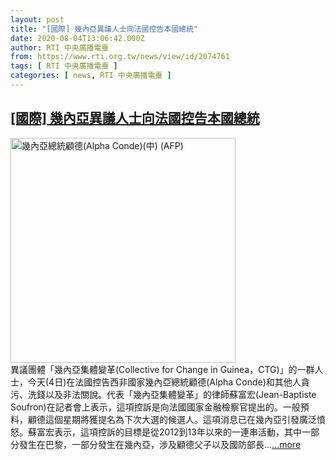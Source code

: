 ```yaml
---
layout: post
title: "[國際] 幾內亞異議人士向法國控告本國總統"
date: 2020-08-04T13:06:42.000Z
author: RTI 中央廣播電臺
from: https://www.rti.org.tw/news/view/id/2074761
tags: [ RTI 中央廣播電臺 ]
categories: [ news, RTI 中央廣播電臺 ]
---
```

<!--1596546402000-->
[[國際] 幾內亞異議人士向法國控告本國總統](https://www.rti.org.tw/news/view/id/2074761)
------

<div>
<img src="https://static.rti.org.tw/assets/thumbnails/2020/02/11/ca1ec573bfc6c5c6d0621e0ddfb252fd.jpg" width="360" alt="幾內亞總統顧德(Alpha Conde)(中)  (AFP)" title="幾內亞總統顧德(Alpha Conde)(中)  (AFP)"><br>異議團體「幾內亞集體變革(Collective for Change in Guinea，CTG)」的一群人士，今天(4日)在法國控告西非國家幾內亞總統顧德(Alpha Conde)和其他人貪污、洗錢以及非法關說。代表「幾內亞集體變革」的律師蘇富宏(Jean-Baptiste Soufron)在記者會上表示，這項控訴是向法國國家金融檢察官提出的。一般預料，顧德這個星期將獲提名為下次大選的候選人。這項消息已在幾內亞引發廣泛憤怒。蘇富宏表示，這項控訴的目標是從2012到13年以來的一連串活動，其中一部分發生在巴黎，一部分發生在幾內亞，涉及顧德父子以及國防部長...<a target="_blank" href="https://www.rti.org.tw/news/view/id/2074761">...more</a>
</div>
